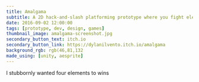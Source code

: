 ```yaml
---
title: Amalgama
subtitle: A 2D hack-and-slash platforming prototype where you fight elemental imps and collect resources. Made for <a href="http://ludumdare.com/compo/ludum-dare-36/">Ludum Dare 36's</a> theme of "Ancient Technology."
date: 2016-09-02 12:00:00
tags: [prototype, dev, design, games]
thumbnail_image: amalgama-screenshot.jpg
secondary_button_text: itch.io
secondary_button_link: https://dylanilvento.itch.io/amalgama
background_rgb: rgb(46,81,132
made_using: [unity, aesprite]
---
```

I stubbornly wanted four elements to wins